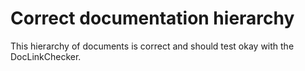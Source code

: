 # Correct documentation hierarchy

This hierarchy of documents is correct and should test okay with the DocLinkChecker.

